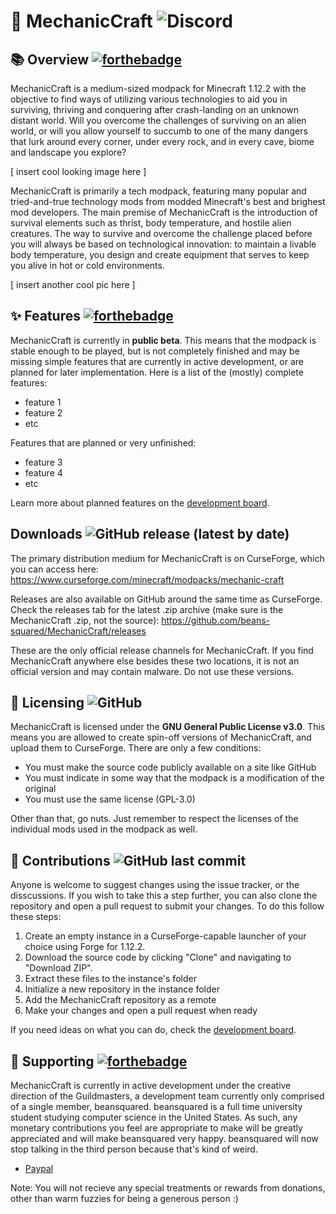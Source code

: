 # :wrench: MechanicCraft ![Discord](https://img.shields.io/discord/764169561003130881?color=%237289DA&logo=discord&style=for-the-badge) 

## :books: Overview [![forthebadge](https://forthebadge.com/images/badges/powered-by-flux-capacitor.svg)](https://forthebadge.com)
MechanicCraft is a medium-sized modpack for Minecraft 1.12.2 with the objective to find ways of utilizing various technologies to aid you in surviving, thriving and conquering after crash-landing on an unknown distant world. Will you overcome the challenges of surviving on an alien world, or will you allow yourself to succumb to one of the many dangers that lurk around every corner, under every rock, and in every cave, biome and landscape you explore?

[ insert cool looking image here ]

MechanicCraft is primarily a tech modpack, featuring many popular and tried-and-true technology mods from modded Minecraft's best and brighest mod developers. The main premise of MechanicCraft is the introduction of survival elements such as thrist, body temperature, and hostile alien creatures. The way to survive and overcome the challenge placed before you will always be based on technological innovation: to maintain a livable body temperature, you design and create equipment that serves to keep you alive in hot or cold environments.

[ insert another cool pic here ]

## :sparkles: Features [![forthebadge](https://forthebadge.com/images/badges/built-with-science.svg)](https://forthebadge.com)
MechanicCraft is currently in **public beta**. This means that the modpack is stable enough to be played, but is not completely finished and may be missing simple features that are currently in active development, or are planned for later implementation. Here is a list of the (mostly) complete features:
- feature 1
- feature 2
- etc

Features that are planned or very unfinished:
- feature 3
- feature 4
- etc

Learn more about planned features on the [development board](https://app.gitkraken.com/glo/board/X5DcSWf3FQApxuCO).

## Downloads ![GitHub release (latest by date)](https://img.shields.io/github/v/release/beans-squared/MechanicCraft?style=for-the-badge)
The primary distribution medium for MechanicCraft is on CurseForge, which you can access here:
https://www.curseforge.com/minecraft/modpacks/mechanic-craft

Releases are also available on GitHub around the same time as CurseForge. Check the releases tab for the latest .zip archive (make sure is the MechanicCraft .zip, not the source):
https://github.com/beans-squared/MechanicCraft/releases

These are the only official release channels for MechanicCraft. If you find MechanicCraft anywhere else besides these two locations, it is not an official version and may contain malware. Do not use these versions.

## :pencil: Licensing ![GitHub](https://img.shields.io/github/license/beans-squared/MechanicCraft?color=%2329cc00&style=for-the-badge)
MechanicCraft is licensed under the **GNU General Public License v3.0**. This means you are allowed to create spin-off versions of MechanicCraft, and upload them to CurseForge. There are only a few conditions:
- You must make the source code publicly available on a site like GitHub
- You must indicate in some way that the modpack is a modification of the original
- You must use the same license (GPL-3.0)

Other than that, go nuts. Just remember to respect the licenses of the individual mods used in the modpack as well.

## :construction: Contributions ![GitHub last commit](https://img.shields.io/github/last-commit/beans-squared/MechanicCraft?style=for-the-badge)
Anyone is welcome to suggest changes using the issue tracker, or the disscussions. If you wish to take this a step further, you can also clone the repository and open a pull request to submit your changes. To do this follow these steps:
1. Create an empty instance in a CurseForge-capable launcher of your choice using Forge for 1.12.2.
2. Download the source code by clicking "Clone" and navigating to "Download ZIP".
3. Extract these files to the instance's folder
4. Initialize a new repository in the instance folder
5. Add the MechanicCraft repository as a remote
6. Make your changes and open a pull request when ready

If you need ideas on what you can do, check the [development board](https://app.gitkraken.com/glo/board/X5DcSWf3FQApxuCO).

## :whale: Supporting [![forthebadge](https://forthebadge.com/images/badges/built-with-love.svg)](https://forthebadge.com)
MechanicCraft is currently in active development under the creative direction of the Guildmasters, a development team currently only comprised of a single member, beansquared. beansquared is a full time university student studying computer science in the United States. As such, any monetary contributions you feel are appropriate to make will be greatly appreciated and will make beansquared very happy. beansquared will now stop talking in the third person because that's kind of weird.

- [Paypal](https://www.paypal.com/cgi-bin/webscr?cmd=_donations&business=39PQ8D4A6ALEE&item_name=MechanicCraft+%28from+GitHub%29&currency_code=USD)

Note: You will not recieve any special treatments or rewards from donations, other than warm fuzzies for being a generous person :)
